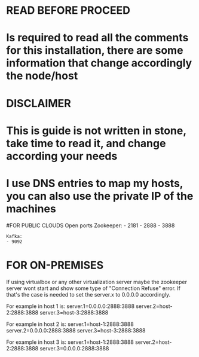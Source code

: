 # READ BEFORE PROCEED                                                             #
# Is required to read all the comments for this installation, there are some information that change accordingly the node/host

# DISCLAIMER
# This is guide is not written in stone, take time to read it, and change according your needs
# I use DNS entries to map my hosts, you can also use the private IP of the machines

#FOR PUBLIC CLOUDS
Open ports
    Zookeeper:
    - 2181
    - 2888
    - 3888
    
    Kafka:
    - 9092

# FOR ON-PREMISES
If using virtualbox or any other virtualization server maybe the zookeeper server wont start and show some type of "Connection Refuse" error. If that's the case is needed to set the server.x to 0.0.0.0 accordingly.

For example in host 1 is:
server.1=0.0.0.0:2888:3888
server.2=host-2:2888:3888
server.3=host-3:2888:3888

For example in host 2 is:
server.1=host-1:2888:3888
server.2=0.0.0.0:2888:3888
server.3=host-3:2888:3888

For example in host 3 is:
server.1=host-1:2888:3888
server.2=host-2:2888:3888
server.3=0.0.0.0:2888:3888

